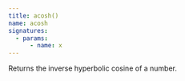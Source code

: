 ```yaml
---
title: acosh()
name: acosh
signatures:
  - params:
      - name: x
---
```


Returns the inverse hyperbolic cosine of a number.
